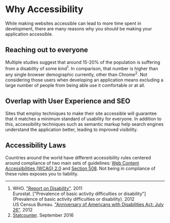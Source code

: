 # Why Accessibility

While making websites accessible can lead to more time spent in development, there are many reasons why you should be making your application accessible.

## Reaching out to everyone

Multiple studies suggest that around 15-20% of the population is suffering from a disability of some kind<sup>1</sup>. In comparison, that number is higher than any single browser demographic currently, other than Chrome<sup>2</sup>. Not considering those users when developing an application means excluding a large number of people from being able use it comfortable or at all.

## Overlap with User Experience and SEO

Sites that employ techniques to make their site accessible will guarantee that it matches a minimum standard of usability for everyone. In addition to this, accessibility techniques such as semantic markup help search engines understand the application better, leading to improved visibility.

## Accessibility Laws

Countries around the world have different accessibility rules centered around compliance of two main sets of guidelines: [Web Content Accessibilities (WCAG) 2.0](https://www.w3.org/WAI/WCAG20/glance/) and [Section 508](https://www.section508.gov/). Not being in compliance of these rules exposes you to liability.

---

1. WHO. ["Report on Disability"](http://apps.who.int/iris/bitstream/10665/70670/1/WHO_NMH_VIP_11.01_eng.pdf). 2011<br/>
  Eurostat. ["Prevalence of basic activity difficulties or disability"](Prevalence of basic activity difficulties or disability). 2012<br/>
  US Census Bureau. ["Anniversary of Americans with Disabilities Act: July 26"](http://www.census.gov/newsroom/releases/archives/facts_for_features_special_editions/cb12-ff16.html). 2012<br/>
2. [Statcounter](http://gs.statcounter.com/#all-browser_version_partially_combined-ww-monthly-201509-201609). September 2016
